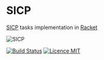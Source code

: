 # SICP
[SICP](https://mitpress.mit.edu/sicp/) tasks implementation in [Racket](https://racket-lang.org/)


![SICP](https://faisalpp.files.wordpress.com/2015/02/sicp.gif)

[![Build Status](https://travis-ci.org/sashashakun/SICP.svg?branch=master)](https://travis-ci.org/sashashakun/SICP)
[![Licence MIT](https://img.shields.io/apm/l/vim-mode.svg)](https://opensource.org/licenses/MIT)
